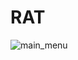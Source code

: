 # RAT

![main_menu](https://user-images.githubusercontent.com/78766367/212201981-632e9bac-8837-42bb-b70e-5315a26b2dd0.png)

